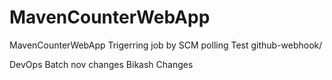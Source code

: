 # MavenCounterWebApp
MavenCounterWebApp
Trigerring job by SCM polling Test
github-webhook/

DevOps Batch nov changes
Bikash Changes

